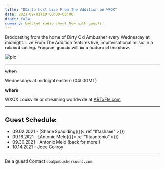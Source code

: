 ```yaml
---
title: "DOA to host Live From The Addition on WXOX"
date: 2021-09-01T19:00:00-05:00
draft: false
summary: Updated radio show! Now with guests!
---
```




Brodcasting from the home of Dirty Old Ambusher every Wednesday at midnight.
Live From The Addition features live, improvisational music in a relaxed
setting. Frequent guests will be a feature of the show.


![pic](/img/withtony.png)

****



**when** 

Wednesdays at midnight eastern (0400GMT)

**where**

WXOX Louisville or streaming worldwide at [ARTxFM.com](https://artxfm.com)

***

## Guest Schedule:

- 09.02.2021 - [Shane Spaulding]({{< ref "lftashane" >}})
- 09.16.2021 - [Antonio Melo]({{< ref "lftaantonio" >}})
- 09.30.2021 - Antonio Melo (back for more!)
- 10.14.2021 - Joee Conroy

***

Be a guest! Contact `doa@ambushersound.com`







